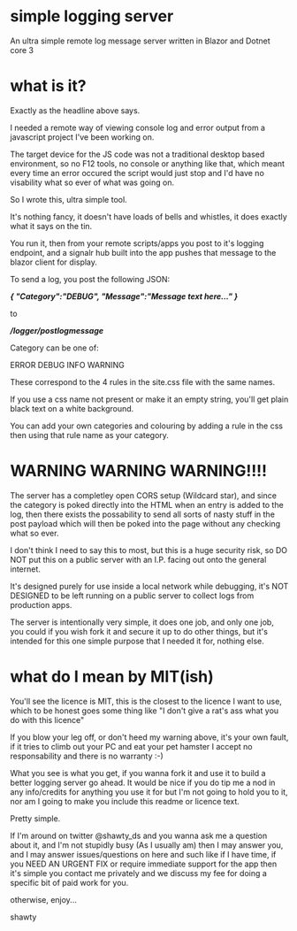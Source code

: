 # simple logging server
An ultra simple remote log message server written in Blazor and Dotnet core 3

# what is it?
Exactly as the headline above says.

I needed a remote way of viewing console log and error output from a javascript project I've been working on.

The target device for the JS code was not a traditional desktop based environment, so no F12 tools, no console or anything like that, which meant every time an error occured the script would just stop and I'd have no visability what so ever of what was going on.

So I wrote this, ultra simple tool.

It's nothing fancy, it doesn't have loads of bells and whistles, it does exactly what it says on the tin.

You run it, then from your remote scripts/apps you post to it's logging endpoint, and a signalr hub built into the app pushes that message to the blazor client for display.

To send a log, you post the following JSON:

***{ "Category":"DEBUG", "Message":"Message text here..." }***

to

***/logger/postlogmessage***

Category can be one of:

ERROR
DEBUG
INFO
WARNING

These correspond to the 4 rules in the site.css file with the same names.

If you use a css name not present or make it an empty string, you'll get plain black text on a white background.

You can add your own categories and colouring by adding a rule in the css then using that rule name as your category.

# WARNING WARNING WARNING!!!!

The server has a completley open CORS setup (Wildcard star), and since the category is poked directly into the HTML when an entry is added to the log, then there exists the possability to send all sorts of nasty stuff in the post payload which will then be poked into the page without any checking what so ever.

I don't think I need to say this to most, but this is a huge security risk, so DO NOT put this on a public server with an I.P. facing out onto the general internet.

It's designed purely for use inside a local network while debugging, it's NOT DESIGNED to be left running on a public server to collect logs from production apps.

The server is intentionally very simple, it does one job, and only one job, you could if you wish fork it and secure it up to do other things, but it's intended for this one simple purpose that I needed it for, nothing else.

# what do I mean by MIT(ish)
You'll see the licence is MIT, this is the closest to the licence I want to use, which to be honest goes some thing like "I don't give a rat's ass what you do with this licence"

If you blow your leg off, or don't heed my warning above, it's your own fault, if it tries to climb out your PC and eat your pet hamster I accept no responsability and there is no warranty :-)

What you see is what you get, if you wanna fork it and use it to build a better logging server go ahead.  It would be nice if you do tip me a nod in any info/credits for anything you use it for but I'm not going to hold you to it, nor am I going to make you include this readme or licence text.

Pretty simple.

If I'm around on twitter  @shawty_ds  and you wanna ask me a question about it, and I'm not stupidly busy (As I usually am) then I may answer you, and I may answer issues/questions on here and such like if I have time, if you NEED AN URGENT FIX or require immediate support for the app then it's simple you contact me privately and we discuss my fee for doing a specific bit of paid work for you.

otherwise, enjoy...

shawty
